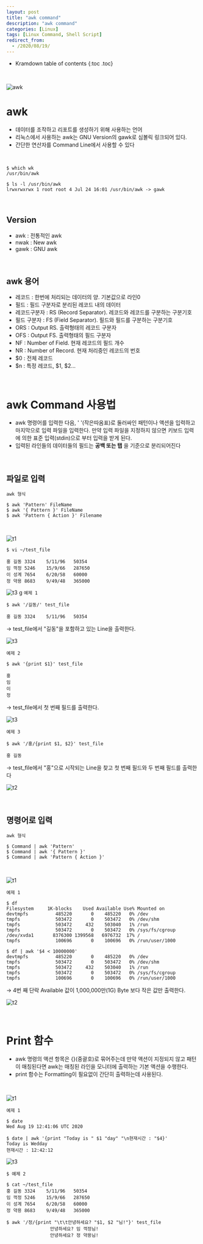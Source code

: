 ```yaml
---
layout: post
title: "awk command"
description: "awk command"
categories: [Linux]
tags: [Linux Command, Shell Script]
redirect_from:
  - /2020/08/19/
---
```


* Kramdown table of contents
{:toc .toc}


<br>

![awk](https://user-images.githubusercontent.com/69279022/90589860-0b9bac00-e21a-11ea-9814-48b7b09074e7.png)

# awk

- 데이터를 조작하고 리포트를 생성하기 위해 사용하는 언어
- 리눅스에서 사용하는 awk는 GNU Version의 gawk로 심볼릭 링크되어 있다.
- 간단한 연산자를 Command Line에서 사용할 수 있다

<br>

~~~
$ which wk   
/usr/bin/awk
~~~

~~~
$ ls -l /usr/bin/awk
lrwxrwxrwx 1 root root 4 Jul 24 16:01 /usr/bin/awk -> gawk
~~~

<br>

## Version
- awk : 전통적인 awk
- nwak : New awk
- gawk : GNU awk

<br>    
  
## awk 용어
- 레코드 : 한번에 처리되는 데이터의 양. 기본값으로 라인0
- 필드 : 필드 구분자로 분리된 레코드 내의 데이터
- 레코드구분자 : RS (Record Separator). 레코드와 레코드를 구분하는 구분기호
- 필드 구분자 : FS (Field Separator). 필드와 필드를 구분하는 구분기호
- ORS : Output RS. 출력형태의 레코드 구분자
- OFS : Output FS. 출력형태의 필드 구분자
- NF : Number of Field. 현재 레코드의 필드 개수
- NR : Number of Record. 현재 처리중인 레코드의 번호
- $0 : 전체 레코드 
- $n : 특정 레코드, $1, $2...

<br>

# awk Command 사용법

- awk 명령어를 입력한 다음, ' '(작은따옴표)로 둘러싸인 패턴이나 액션을 입력하고 마지막으로 입력 파일을 입력한다. 만약 입력 파일을 지정하지 않으면 키보드 입력에 의한 표준 입력(stdin)으로 부터 입력을 받게 된다.
- 입력된 라인들의 데이터들의 필드는 **공백 또는 탭** 을 기준으로 분리되어진다

<br>

## 파일로 입력


` awk 형식 `
~~~
$ awk 'Pattern' FileName
$ awk '{ Pattern }' FileName
$ awk 'Pattern { Action }' Filename
~~~

<br>

![t1](https://user-images.githubusercontent.com/69279022/90632460-67d4ef00-e25f-11ea-8580-477f0b13b970.png)

`$ vi ~/test_file `
~~~
홍 길동 3324    5/11/96   50354
임 꺽정 5246    15/9/66   287650
이 성계 7654    6/20/58   60000
정 약용 8683    9/49/48   365000
~~~

![t3](https://user-images.githubusercontent.com/69279022/90634752-29413380-e263-11ea-91ff-0d3c5765cb06.png)
g
` 예제 1 `
~~~
$ awk '/길동/' test_file
~~~
~~~
홍 길동 3324    5/11/96   50354
~~~

→ test_file에서 "길동"을 포함하고 있는 Line을 출력한다.

![t3](https://user-images.githubusercontent.com/69279022/90634752-29413380-e263-11ea-91ff-0d3c5765cb06.png)

` 예제 2 `
~~~
$ awk '{print $1}' test_file
~~~
~~~
홍
임
이
정
~~~

→ test_file에서 첫 번째 필드를 출력한다.

![t3](https://user-images.githubusercontent.com/69279022/90634752-29413380-e263-11ea-91ff-0d3c5765cb06.png)

` 예제 3 `
~~~
$ awk '/홍/{print $1, $2}' test_file
~~~
~~~
홍 길동
~~~

→ test_file에서 "홍"으로 시작되는 Line을 찾고 첫 번째 필드와 두 번째 필드를 출력한다

![t2](https://user-images.githubusercontent.com/69279022/90632462-686d8580-e25f-11ea-8de6-b4cdb8fbe60a.png)


<br>

## 명령어로 입력

` awk 형식 `
~~~
$ Command | awk 'Pattern'
$ Command | awk '{ Pattern }' 
$ Command | awk 'Pattern { Action }'
~~~

<br>

![t1](https://user-images.githubusercontent.com/69279022/90632460-67d4ef00-e25f-11ea-8580-477f0b13b970.png)


` 예제 1 `
~~~
$ df
Filesystem     1K-blocks    Used Available Use% Mounted on
devtmpfs          485220       0    485220   0% /dev
tmpfs             503472       0    503472   0% /dev/shm
tmpfs             503472     432    503040   1% /run
tmpfs             503472       0    503472   0% /sys/fs/cgroup
/dev/xvda1       8376300 1399568   6976732  17% /
tmpfs             100696       0    100696   0% /run/user/1000
~~~
~~~
$ df | awk '$4 < 10000000'
devtmpfs          485220       0    485220   0% /dev
tmpfs             503472       0    503472   0% /dev/shm
tmpfs             503472     432    503040   1% /run
tmpfs             503472       0    503472   0% /sys/fs/cgroup
tmpfs             100696       0    100696   0% /run/user/1000
~~~
→ 4번 째 단락 Available 값이 1,000,000만(1G) Byte 보다 작은 값만 출력한다. 

![t2](https://user-images.githubusercontent.com/69279022/90632462-686d8580-e25f-11ea-8de6-b4cdb8fbe60a.png)

<br>

# Print 함수

- awk 명령의 액션 항목은 {}(중괄호)로 묶어주는데 만약 액션이 지정되지 않고 패턴이 매칭된다면 awk는 매칭된 라인을 모니터에 출력하는 기본 액션을 수행한다.
- print 함수는 Formatting이 필요없이 간단히 출력하는데 사용된다.

<br>

![t1](https://user-images.githubusercontent.com/69279022/90632460-67d4ef00-e25f-11ea-8580-477f0b13b970.png)

` 예제 1 `
~~~
$ date
Wed Aug 19 12:41:06 UTC 2020
~~~
~~~
$ date | awk '{print "Today is " $1 "day" "\n현재시간 : "$4}'
Today is Wedday
현재시간 : 12:42:12
~~~

![t3](https://user-images.githubusercontent.com/69279022/90634752-29413380-e263-11ea-91ff-0d3c5765cb06.png)

`$ 예제 2 `
~~~
$ cat ~/test_file
홍 길동 3324    5/11/96   50354
임 꺽정 5246    15/9/66   287650
이 성계 7654    6/20/58   60000
정 약용 8683    9/49/48   365000
~~~
~~~
$ awk '/정/{print "\t\t안녕하세요? "$1, $2 "님!"}' test_file
                안녕하세요? 임 꺽정님!
                안녕하세요? 정 약용님!
~~~

